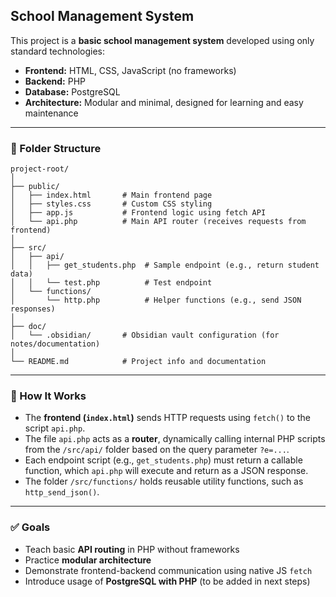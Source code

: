 ## School Management System

This project is a **basic school management system** developed using only standard technologies:

- **Frontend:** HTML, CSS, JavaScript (no frameworks)
- **Backend:** PHP
- **Database:** PostgreSQL
- **Architecture:** Modular and minimal, designed for learning and easy maintenance

---

### 📂 Folder Structure

```
project-root/
│
├── public/
│   ├── index.html       # Main frontend page
│   ├── styles.css       # Custom CSS styling
│   ├── app.js           # Frontend logic using fetch API
│   └── api.php          # Main API router (receives requests from frontend)
│
├── src/
│   ├── api/
│   │   ├── get_students.php  # Sample endpoint (e.g., return student data)
│   │   └── test.php          # Test endpoint
│   └── functions/
│       └── http.php          # Helper functions (e.g., send JSON responses)
│
├── doc/
│   └── .obsidian/       # Obsidian vault configuration (for notes/documentation)
│
└── README.md            # Project info and documentation

```

---

### 🔁 How It Works

- The **frontend (`index.html`)** sends HTTP requests using `fetch()` to the script `api.php`.
- The file `api.php` acts as a **router**, dynamically calling internal PHP scripts from the `/src/api/` folder based on the query parameter `?e=...`.
- Each endpoint script (e.g., `get_students.php`) must return a callable function, which `api.php` will execute and return as a JSON response.
- The folder `/src/functions/` holds reusable utility functions, such as `http_send_json()`.

---

### ✅ Goals

- Teach basic **API routing** in PHP without frameworks
- Practice **modular architecture**
- Demonstrate frontend-backend communication using native JS `fetch`
- Introduce usage of **PostgreSQL with PHP** (to be added in next steps)